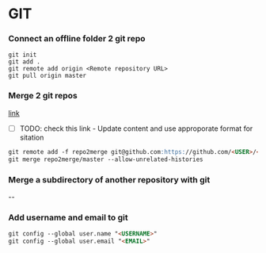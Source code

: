 # GIT
### Connect an offline folder 2 git repo
~~~git
git init
git add .
git remote add origin <Remote repository URL>
git pull origin master
~~~
### Merge 2 git repos
[link](https://medium.com/altcampus/how-to-merge-two-or-multiple-git-repositories-into-one-9f8a5209913f)
- [ ] TODO: check this link - Update content and use approporate format for sitation
~~~markdown
git remote add -f repo2merge git@github.com:https://github.com/<USER>/<REPO>
git merge repo2merge/master --allow-unrelated-histories
~~~
### Merge a subdirectory of another repository with git
--
### Add username and email to git
~~~markdown
git config --global user.name "<USERNAME>"
git config --global user.email "<EMAIL>"
~~~